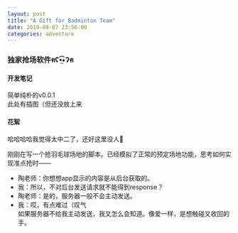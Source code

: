 ```yaml
---
layout: post
title: "A Gift for Badminton Team"
date: 2019-09-07 23:56:00
categories: adventure
---
```

### 独家抢场软件ฅʕ•̫͡•ʔฅ

#### 开发笔记  
简单纯朴的v0.0.1  
此处有插图（但还没放上来
<!-- ![v0.0.1](https://raw.githubusercontent.com/lsq210/photo-album/master/code/lsq-gym-v0.0.1.png) -->

#### 花絮
哈哈哈哈我觉得太中二了，还好这里没人💃

刚刚在写一个抢羽毛球场地的脚本。已经模拟了正常的预定场地功能，思考如何实现准点抢时——  
- 陶老师：你想想app显示的内容是从后台获取的。  
- 我：所以，不对后台发送请求就不能得到response？  
- 陶老师：是的，服务器一般不会主动发送。
- 我：哎，有点难过（叹气    
如果服务器不给我主动发送，我又怎么会知道。像爱一样，是想触碰又收回的手。

